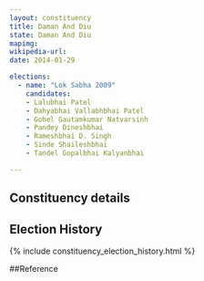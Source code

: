 ```yaml
---
layout: constituency
title: Daman And Diu
state: Daman And Diu
mapimg: 
wikipedia-url: 
date: 2014-01-29

elections: 
  - name: "Lok Sabha 2009"
    candidates: 
    - Lalubhai Patel 
    - Dahyabhai Vallabhbhai Patel 
    - Gohel Gautamkumar Natvarsinh 
    - Pandey Dineshbhai 
    - Rameshbhai D. Singh 
    - Sinde Shaileshbhai 
    - Tandel Gopalbhai Kalyanbhai 

---
```

## Constituency details


## Election History
{% include constituency_election_history.html %}

##Reference
